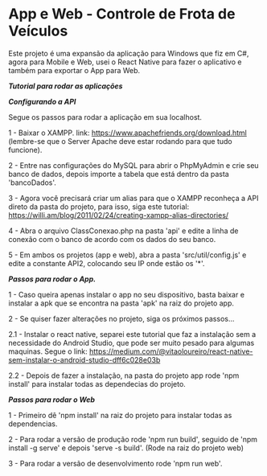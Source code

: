 # App e Web - Controle de Frota de Veículos
 Este projeto é uma expansão da aplicação para Windows que fiz em C#, agora para Mobile e Web, usei o React Native para fazer o aplicativo e também para exportar o App para Web.
 
 ***Tutorial para rodar as aplicações***
 
 ***Configurando a API***
 
 Segue os passos para rodar a aplicação em sua localhost.
 
 1 - Baixar o XAMPP. link: https://www.apachefriends.org/download.html (lembre-se que o Server Apache deve estar rodando para que tudo funcione).
 
 2 - Entre nas configurações do MySQL para abrir o PhpMyAdmin e crie seu banco de dados, depois importe a tabela que está dentro da pasta 'bancoDados'.
 
 3 - Agora você precisará criar um alias para que o XAMPP reconheça a API direto da pasta do projeto, para isso, siga este tutorial: https://willi.am/blog/2011/02/24/creating-xampp-alias-directories/
 
 4 - Abra o arquivo ClassConexao.php na pasta 'api' e edite a linha de conexão com o banco de acordo com os dados do seu banco.
 
 5 - Em ambos os projetos (app e web), abra a pasta 'src/util/config.js' e edite a constante API2, colocando seu IP onde estão os '*'.
 
 ***Passos para rodar o App.***
 
 1 - Caso queira apenas instalar o app no seu dispositivo, basta baixar e instalar a apk que se encontra na pasta 'apk' na raiz do projeto app.
 
 2 - Se quiser fazer alterações no projeto, siga os próximos passos...
 
 2.1 - Instalar o react native, separei este tutorial que faz a instalação sem a necessidade do Android Studio, que pode ser muito pesado para algumas maquinas. Segue o link: https://medium.com/@vitaoloureiro/react-native-sem-instalar-o-android-studio-dff6c028e03b
 
 2.2 - Depois de fazer a instalação, na pasta do projeto app rode 'npm install' para instalar todas as dependecias do projeto.
 
 ***Passos para rodar o Web***
 
 1 - Primeiro dê 'npm install' na raiz do projeto para instalar todas as dependencias.
 
 2 - Para rodar a versão de produção rode 'npm run build', seguido de 'npm install -g serve' e depois 'serve -s build'. (Rode na raiz do projeto web)
 
 3 - Para rodar a versão de desenvolvimento rode 'npm run web'.
 
 
 
 
